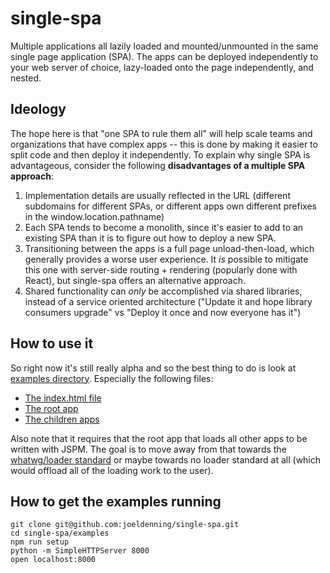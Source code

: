 # single-spa

Multiple applications all lazily loaded and mounted/unmounted in the same single page application (SPA). The apps can be deployed independently to your web server of choice, lazy-loaded onto the page independently, and nested.

## Ideology

The hope here is that "one SPA to rule them all" will help scale teams and organizations that have complex apps -- this is done by making it easier to split code and then deploy it independently. To explain why single SPA is advantageous, consider the following **disadvantages of a multiple SPA approach**:

1. Implementation details are usually reflected in the URL (different subdomains for different SPAs, or different apps own different prefixes in the window.location.pathname)
2. Each SPA tends to become a monolith, since it's easier to add to an existing SPA than it is to figure out how to deploy a new SPA.
3. Transitioning between the apps is a full page unload-then-load, which generally provides a worse user experience. It *is* possible to mitigate this one with server-side routing + rendering (popularly done with React), but single-spa offers an alternative approach.
4. Shared functionality can *only* be accomplished via shared libraries, instead of a service oriented architecture ("Update it and hope library consumers upgrade" vs "Deploy it once and now everyone has it")

## How to use it
So right now it's still really alpha and so the best thing to do is look at [examples directory](https://github.com/joeldenning/single-spa/tree/master/examples). Especially the following files:
- [The index.html file](https://github.com/joeldenning/single-spa/blob/master/examples/index.html)
- [The root app](https://github.com/joeldenning/single-spa/blob/master/examples/bootstrap.js)
- [The children apps](https://github.com/joeldenning/single-spa/tree/master/examples/apps)

Also note that it requires that the root app that loads all other apps to be written with JSPM. The goal is to move away from that towards the [whatwg/loader standard](https://github.com/whatwg/loader) or maybe towards no loader standard at all (which would offload all of the loading work to the user).

## How to get the examples running
```
git clone git@github.com:joeldenning/single-spa.git
cd single-spa/examples
npm run setup
python -m SimpleHTTPServer 8000
open localhost:8000
```
